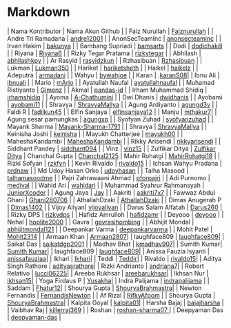 # Markdown

| Nama Kontributor |  Nama Akun Github |
| Faiz Nurullah |  [Faiznurullah](https://github.com/faiznurullah) |
| Andre Tri Ramadana |  [andre12001](https://github.com/andre12001) |
| AnonSecTeamInc |  [anonsecteaminc](https://github.com/anonsecteaminc) |
| Irvan Hakim |  [bakunya](https://github.com/bakunya) |
| Bambang Supriadi |  [bamsarts](https://github.com/bamsarts) |
| Dodi |  [dodichakill](https://github.com/dodichakill) |
| Riyana | [Riyana6](https://github.com/Riyana6) |
| Rizky Tegar Pratama | [rizkytegar](https://github.com/rizkytegar) |
| Abhilash | [abhilashkpy](https://github.com/abhilashkpy) |
| Ar Rasyid | [rasyidzkun](https://github.com/rasyidzkun) |
| Rzhasibuan | [Rzhasibuan](https://github.com/rzhasibuan) |
| Lukman | [Lukman350](https://github.com/Lukman350) |
| Hariket | [hariketsheth](https://github.com/hariketsheth) |
| Haikel | [haikelz](https://github.com/haikelz) |
| Adeputra | [armadani](https://github.com/armadani) |
| Wahyu | [bywahjoe](https://github.com/bywahjoe) |
| Karan | .[karanS08](https://github.com/karanS08)|
| Ibnu Ali | [ibnuali](https://github.com/ibnuali) |
| Mario | [mArio](https://github.com/mariosamaaa) |
| Ayatullah Naufal | [ayatullahnaufal](https://github.com/ayatullahnaufal) |
| Muhamad Ristiyanto | [Gimenz](https://github.com/Gimenz) |
| Akmal | [pandas-id](https://github.com/pandas-id) |
| Irham Muhammad Shidiq | [irhamshidiq](https://github.com/irhamshidiq) |
| Ayoma | [A-Chathumini](https://github.com/A-Chathumini) |
| Dwi Dhanis | [dwidhanis](https://github.com/dwidhanis/) |
| Ayobami | [ayobami11](https://github.com/ayobami11) |
| Shravya | [ShravyaMallya](https://github.com/ShravyaMallya) |
| Agung Ardiyanto | [agungd3v](https://github.com/agungd3v) |
| Faldi R | [fadilkun45](https://github.com/fadilkun45) |
| Elfin Sanjaya | [elfinsanjaya12](https://github.com/elfinsanjaya12) |
| Manju | [mthakur7](https://github.com/mthakur7)|
| Agung sesar pamungkas | [agungxp](https://github.com/gitcomeon8) |
| Syofyan Zuhad | [syofyanzuhad](https://github.com/syofyanzuhad) |
| Mayank Sharma | [Mayank-Sharma-1791](https://github.com/Mayank-Sharma-1791) |
| Shravya | [ShravyaMallya](https://github.com/ShravyaMallya) |
| Keinisha Joshi | [keinisha](https://github.com/keinisha) |
| Mayukh Chatterjee | [mayukh00](https://github.com/mayukh00) |
| MaheshaKandambi | [MaheshaKandambi](https://github.com/MaheshaKandambi) |
| Rikky Arisendi | [rikkyarisendi](https://github.com/rikkyarisendi) |
| Siddhant Pandey | [siddhant094](https://github.com/siddhant094) |
| Vinz | [vinz15](https://github.com/vinz15) |
| Zulfikar Ditya | [Zulfikar Ditya](https://github.com/zulfikar-dityaa)
| Chanchal Gupta   | [Chanchal2125](https://github.com/Chanchal2125)
| Mahir Rohatgi   | [MahirRohatgi18](https://github.com/MahirRohatgi18) |
| Rizki Sofyan | [rzkfyn](https://github.com/rzkfyn) |
| Kevin Rivaldo   | [rivaldo15](https://github.com/rivaldo15) |
| Ichsan Wahyu Pradana   | [prdnaw](https://github.com/prdnaw) |
| Md Udoy Hasan Orko | [udoyhasan](https://github.com/udoyhasan) |
| Talha Masood | [talhamasoodme](https://github.com/talhamasoodme) |
| Pajri Zahrawaani Ahmad | [pforpajri](https://github.com/pforpajri) |
| Adi Purnomo | [medival](https://github.com/medival) |
| Wahid Ari | [wahidari](https://github.com/wahidari) |
| Muhammad Syahrur Rahmansyah | [JuniorXcoder](https://github.com/JuniorXcoder) |
| Agung Jaya | [Jay](https://github.com/agungjsp) |
| Aakriti | [aakriti7x7](https://github.com/aakriti7x7) |
| Fawwaz Abdul Ghani | [Ghani280706](https://github.com/Ghani280706) |
| AthallahDzaki | [AthallahDzaki](https://github.com/AthallahDzaki) |
| Dimas Anugerah P | [Dimas1402](https://github.com/Dimas1402) |
| Vijoy Aliyan| [vijoyaliyan](https://github.com/vijoyaliyan) |
| Darus Salam Alfatah | [Darus260](https://github.com/darus260) |
| Rizky DPS | [rizkydps](https://github.com/rizkydps) |
| Hafidz Amrulloh | [hafidzamr](https://github.com/hafidzamr) |
| Deyooo | [deyooo](https://github.com/deotamaaa) |
| Nehal | [hoplite2000](https://github.com/hoplite2000) |
| Gavra | [gavrasihombing](https://github.com/gavrasihombing) |
| Abhijit Mondal | [abhijitmondal121](https://github.com/abhijitmondal121) |
| Deepankar Varma | [deepankarvarma](https://github.com/deepankarvarma) |
| Mohit Patel | [Mohit2314](https://github.com/mohit2314) |
| Armaan Khan | [Armaan2807](https://github.com/Armaan2807)|
| laughface809 | [laughface809](https://github.com/laughface809)|
| Saikat Das | [saikatdgp2001](https://github.com/saikatdgp2001) |
| Madhav Bhat | [kmadhav907](https://github.com/kmadhav907)|
| Sumith Kumar| [Sumith Kumar](https://github.com/Sks2000Sks)|
| laughface809 | [laughface809](https://github.com/laughface809)|
| Anissa Fauzia Isyanti | [anissafauziaa](https://github.com/anissafauziaa)|
| Ikhari | [Ikhari](https://github.com/Ikhari)|
| Teddi | [Teddir](https://github.com/Teddir)|
| Rivaldo | [rivaldo15](https://github.com/rivaldo15)|
| Aditya Singh Rathore | [adityasrathore](https://github.com/adityasrathore)|
| Rizki Andrianto | [andriana7](https://github.com/andriana7)|
| Robert Relativo | [lucci06225](https://github.com/lucci06225)|
| Areeba Rukhsar | [areebarukhsar](https://github.com/areebarukhsar)|
| Ikhsan Nur | [ikhsan15](https://github.com/ikhsan15)|
| Yoga Firdaus P | [Yusakha](https://github.com/Yusakha)|
| Indra Palijama | [indrapalijama](https://github.com/indrapalijama) |
| Saddam | [Fhatur12](https://github.com/fhatur12)|
| Shourya Gupta | [ShouryaBrahmastra](https://github.com/ShouryaBrahmastra)|
| Newton Fernandis | [FernandisNewton](https://github.com/FernandisNewton) |
| Af Rizal | [RifkyAfpom](https://github.com/rifkyafpom) |
| Shourya Gupta | [ShouryaBrahmastra](https://github.com/ShouryaBrahmastra)|
| Kalpita Goyal | [kalpita01](https://github.com/kalpita01)|
| Harsha Bajaj | [bajajharsha](https://github.com/bajajharsha) |
| Vaibhav Raj | [killerraj369](https://github.com/killerraj369) |
| Roshan | [roshan-sharma07 ](https://github.com/roshan-sharma07) |
| Deepyaman Das | [deepyaman-das](https://github.com/deepyaman-das) |






